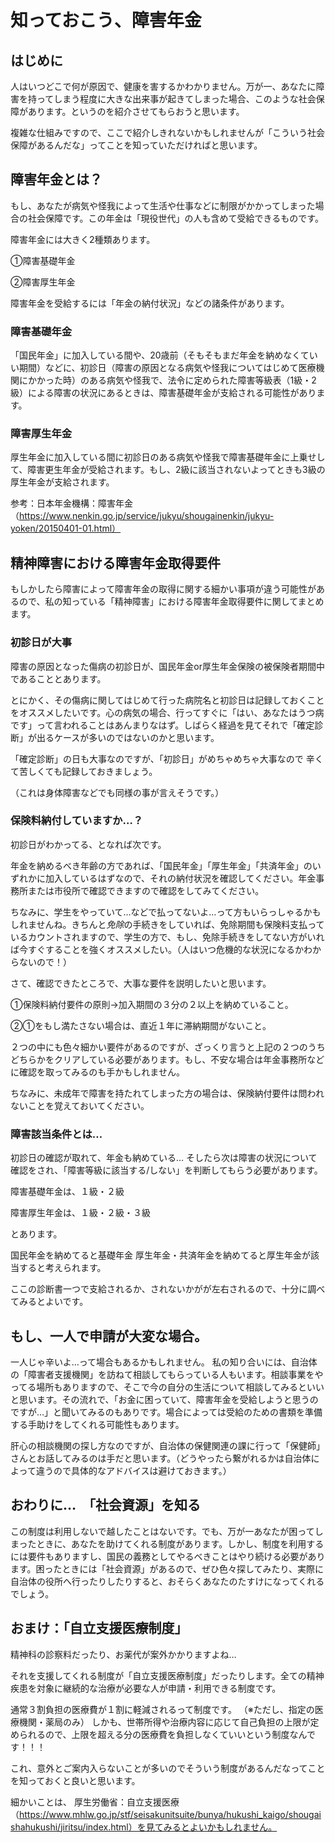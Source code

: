 # 知っておこう、障害年金

## はじめに
人はいつどこで何が原因で、健康を害するかわかりません。万が一、あなたに障害を持ってしまう程度に大きな出来事が起きてしまった場合、このような社会保障があります。というのを紹介させてもらおうと思います。

複雑な仕組みですので、ここで紹介しきれないかもしれませんが「こういう社会保障があるんだな」ってことを知っていただければと思います。

## 障害年金とは？
もし、あなたが病気や怪我によって生活や仕事などに制限がかかってしまった場合の社会保障です。この年金は「現役世代」の人も含めて受給できるものです。

障害年金には大きく2種類あります。

①障害基礎年金

②障害厚生年金

障害年金を受給するには「年金の納付状況」などの諸条件があります。

### 障害基礎年金
「国民年金」に加入している間や、20歳前（そもそもまだ年金を納めなくていい期間）などに、初診日（障害の原因となる病気や怪我についてはじめて医療機関にかかった時）のある病気や怪我で、法令に定められた障害等級表（1級・2級）による障害の状況にあるときは、障害基礎年金が支給される可能性があります。

### 障害厚生年金
厚生年金に加入している間に初診日のある病気や怪我で障害基礎年金に上乗せして、障害更生年金が受給されます。もし、2級に該当されないよってときも3級の厚生年金が支給されます。

参考：日本年金機構：障害年金（https://www.nenkin.go.jp/service/jukyu/shougainenkin/jukyu-yoken/20150401-01.html）

## 精神障害における障害年金取得要件
もしかしたら障害によって障害年金の取得に関する細かい事項が違う可能性があるので、私の知っている「精神障害」における障害年金取得要件に関してまとめます。

### 初診日が大事
障害の原因となった傷病の初診日が、国民年金or厚生年金保険の被保険者期間中であることとあります。

とにかく、その傷病に関してはじめて行った病院名と初診日は記録しておくことをオススメしたいです。心の病気の場合、行ってすぐに「はい、あなたはうつ病です」って言われることはあんまりなはず。しばらく経過を見てそれで「確定診断」が出るケースが多いのではないのかと思います。


「確定診断」の日も大事なのですが、「初診日」がめちゃめちゃ大事なので
辛くて苦しくても記録しておきましょう。

（これは身体障害などでも同様の事が言えそうです。）

### 保険料納付していますか…？
初診日がわかってる、となれば次です。

年金を納めるべき年齢の方であれば、「国民年金」「厚生年金」「共済年金」のいずれかに加入しているはずなので、それの納付状況を確認してください。年金事務所または市役所で確認できますので確認をしてみてください。

ちなみに、学生をやっていて…などで払ってないよ…って方もいらっしゃるかもしれませんね。きちんと*免除*の手続きをしていれば、免除期間も保険料支払っているカウントされますので、学生の方で、もし、免除手続きをしてない方がいれば今すぐすることを強くオススメしたい。（人はいつ危機的な状況になるかわからないので！）

さて、確認できたところで、大事な要件を説明したいと思います。

①保険料納付要件の原則→加入期間の３分の２以上を納めていること。

②①をもし満たさない場合は、直近１年に滞納期間がないこと。

２つの中にも色々細かい要件があるのですが、ざっくり言うと上記の２つのうちどちらかをクリアしている必要があります。もし、不安な場合は年金事務所などに確認を取ってみるのも手かもしれません。

ちなみに、未成年で障害を持たれてしまった方の場合は、保険納付要件は問われないことを覚えておいてください。

### 障害該当条件とは…
初診日の確認が取れて、年金も納めている…
そしたら次は障害の状況について確認をされ、「障害等級に該当する/しない」を判断してもらう必要があります。

障害基礎年金は、１級・２級

障害厚生年金は、１級・２級・３級

とあります。

国民年金を納めてると基礎年金
厚生年金・共済年金を納めてると厚生年金が該当すると考えられます。

ここの診断書一つで支給されるか、されないかがが左右されるので、十分に調べてみるとよいです。

## もし、一人で申請が大変な場合。
一人じゃ辛いよ…って場合もあるかもしれません。
私の知り合いには、自治体の「障害者支援機関」を訪ねて相談してもらっている人もいます。相談事業をやってる場所もありますので、そこで今の自分の生活について相談してみるといいと思います。その流れで、「お金に困っていて、障害年金を受給しようと思うのですが…」と聞いてみるのもありです。場合によっては受給のための書類を準備する手助けをしてくれる可能性もあります。

肝心の相談機関の探し方なのですが、自治体の保健関連の課に行って「保健師」さんとお話してみるのは手だと思います。（どうやったら繋がれるかは自治体によって違うので具体的なアドバイスは避けておきます。）

## おわりに…　「社会資源」を知る
この制度は利用しないで越したことはないです。でも、万が一あなたが困ってしまったときに、あなたを助けてくれる制度があります。しかし、制度を利用するには要件もありますし、国民の義務としてやるべきことはやり続ける必要があります。困ったときには「社会資源」があるので、ぜひ色々探してみたり、実際に自治体の役所へ行ったりしたりすると、おそらくあなたのたすけになってくれるでしょう。

## おまけ：「自立支援医療制度」
精神科の診察料だったり、お薬代が案外かかりますよね…

それを支援してくれる制度が「自立支援医療制度」だったりします。全ての精神疾患を対象に継続的な治療が必要な人が申請・利用できる制度です。


通常３割負担の医療費が１割に軽減されるって制度です。
（※ただし、指定の医療機関・薬局のみ）
しかも、世帯所得や治療内容に応じて自己負担の上限が定められるので、上限を超える分の医療費を負担しなくていいという制度なんです！！！

これ、意外とご案内入らないことが多いのでそういう制度があるんだなってことを知っておくと良いと思います。

細かいことは、
厚生労働省：自立支援医療（https://www.mhlw.go.jp/stf/seisakunitsuite/bunya/hukushi_kaigo/shougaishahukushi/jiritsu/index.html）を見てみるとよいかもしれません。